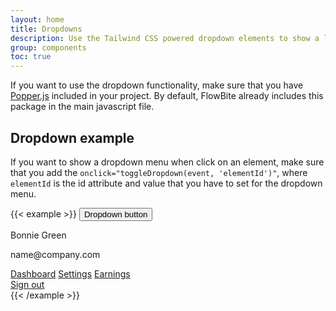 ```yaml
---
layout: home
title: Dropdowns
description: Use the Tailwind CSS powered dropdown elements to show a list of items displayed as a menu
group: components
toc: true
---
```


If you want to use the dropdown functionality, make sure that you have [Popper.js](https://popper.js.org/) included in your project. By default, FlowBite already includes this package in the main javascript file.

## Dropdown example

If you want to show a dropdown menu when click on an element, make sure that you add the `onclick="toggleDropdown(event, 'elementId')"`, where `elementId` is the id attribute and value that you have to set for the dropdown menu.

{{< example >}}
<button class="text-white bg-blue-700 hover:bg-blue-800 focus:ring-4 focus:ring-blue-300 font-medium rounded-lg text-sm px-5 py-2.5 text-center" type="button" onclick="toggleDropdown(event, 'dropdown')">Dropdown button</button>

<!-- Dropdown menu -->
<div class="hidden bg-white text-base z-50 float-left list-none divide-y divide-gray-100 rounded shadow my-4" style="min-width:12rem" id="dropdown">
    <div class="px-4 py-3" role="none">
      <p class="text-sm" role="none">
        Bonnie Green
      </p>
      <p class="text-sm font-medium text-gray-900 truncate" role="none">
        name@company.com
      </p>
    </div>
    <div class="py-1" role="none">
      <!-- Active: "bg-gray-100 text-gray-900", Not Active: "text-gray-700" -->
      <a href="#" class="text-sm hover:bg-gray-100 text-gray-700 block px-4 py-2" role="menuitem" id="menu-item-0">Dashboard</a>
      <a href="#" class="text-sm hover:bg-gray-100 text-gray-700 block px-4 py-2" role="menuitem" id="menu-item-1">Settings</a>
      <a href="#" class="text-sm hover:bg-gray-100 text-gray-700 block px-4 py-2" role="menuitem" id="menu-item-2">Earnings</a>
    </div>
    <div class="py-1" role="none">
        <a href="#" class="text-sm hover:bg-gray-100 text-gray-700 block px-4 py-2" role="menuitem" id="menu-item-3">Sign out</a>
    </div>
</div>
{{< /example >}}
